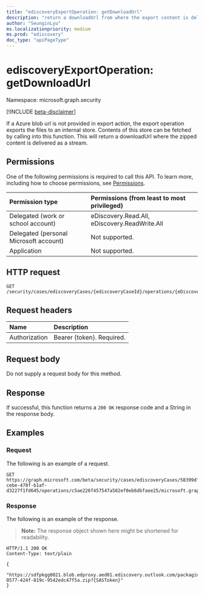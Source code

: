```yaml
---
title: "ediscoveryExportOperation: getDownloadUrl"
description: "return a downloadUrl from where the export content is delivered as a stream"
author: "SeunginLyu"
ms.localizationpriority: medium
ms.prod: "ediscovery"
doc_type: "apiPageType"
---
```


# ediscoveryExportOperation: getDownloadUrl
Namespace: microsoft.graph.security

[!INCLUDE [beta-disclaimer](../../includes/beta-disclaimer.md)]

If a Azure blob url is not provided in export action, the export operation exports the files to an internal store. Contents of this store can be fetched by calling into this function. This will return a downloadUrl where the zipped content is delivered as a stream.


## Permissions
One of the following permissions is required to call this API. To learn more, including how to choose permissions, see [Permissions](/graph/permissions-reference).

|Permission type|Permissions (from least to most privileged)|
|:---|:---|
|Delegated (work or school account)|eDiscovery.Read.All, eDiscovery.ReadWrite.All|
|Delegated (personal Microsoft account)|Not supported.|
|Application|Not supported.|

## HTTP request

<!-- {
  "blockType": "ignored"
}
-->
``` http
GET /security/cases/ediscoveryCases/{ediscoveryCaseId}/operations/{eDiscoveryCaseOperationId}/microsoft.graph.security.ediscoveryExportOperation/getDownloadUrl
```

## Request headers
|Name|Description|
|:---|:---|
|Authorization|Bearer {token}. Required.|

## Request body
Do not supply a request body for this method.

## Response

If successful, this function returns a `200 OK` response code and a String in the response body.

## Examples

### Request
The following is an example of a request.

<!-- {
  "blockType": "request",
  "name": "ediscoveryexportoperationthis.getdownloadurl"
}
-->
``` http
GET https://graph.microsoft.com/beta/security/cases/ediscoveryCases/58399dff-cebe-478f-b1af-d3227f1fd645/operations/c5ae226f457547a582ef0eb6dbfaee25/microsoft.graph.security.ediscoveryExportOperation/getDownloadUrl
```



### Response
The following is an example of the response.
>**Note:** The response object shown here might be shortened for readability.
<!-- {
  "blockType": "response",
  "truncated": true,
  "@odata.type": "Edm.String"
}
-->
``` http
HTTP/1.1 200 OK
Content-Type: text/plain

{
    "https://sdfpkgg0021.blob.edproxy.aed01.ediscovery.outlook.com/packaging120g37c10016472cb0abf28fac5800b0/6dec1a1c-0577-424f-819c-9542edc47f5a.zip?{SASToken}"
}
```

